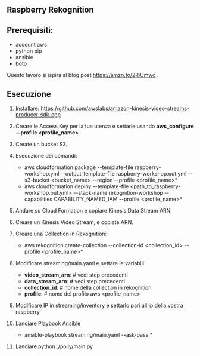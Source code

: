 ## Raspberry Rekognition

## Prerequisiti:
* account aws
* python pip
* ansible
* boto


Questo lavoro si ispira al blog post https://amzn.to/2RiUmwo .

## Esecuzione

1. Installare: https://github.com/awslabs/amazon-kinesis-video-streams-producer-sdk-cpp

2. Creare le Access Key per la tua utenza e settarle usando __aws_configure --profile <profile_name>__

2. Create un bucket S3.

3. Esecuzione dei comandi:
    * aws cloudformation package --template-file raspberry-workshop.yml --output-template-file raspberry-workshop.out.yml --s3-bucket <bucket_name> --region <region> --profile <profile_name>*
    * aws cloudformation deploy --template-file <path_to_raspberry-workshop.out.yml> --stack-name rekognition-workshop --capabilities CAPABILITY_NAMED_IAM --profile <profile_name>*

4. Andare su Cloud Formation e copiare Kinesis Data Stream ARN.

5. Creare un Kinesis Video Stream, e copiate ARN.

6. Creare una Collection in Rekognition:
    * aws rekognition create-collection --collection-id <collection_id> --profile <profile_name>*

7. Modificare streaming/main.yaml e settare le variabili
    * __video_stream_arn__: # vedi step precedenti
    * __data_stream_arn__:  # vedi step precedenti
    * __collection_id__:    # nome della collection in rekognition
    * __profile__:          # nome del profilo aws <profile_name>

8. Modificare IP in streaming/inventory e settarlo pari all'ip della vostra raspberry

9. Lanciare Playbook Ansible
    * ansible-playbook streaming/main.yaml --ask-pass *

10. Lanciare
        python ./polly/main.py


